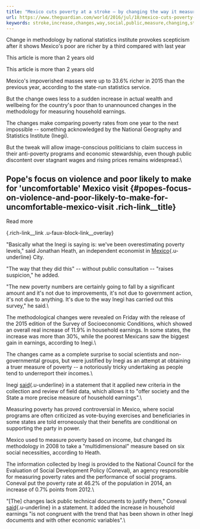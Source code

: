 ```yaml
---
title: "Mexico cuts poverty at a stroke – by changing the way it measures earnings"
url: https://www.theguardian.com/world/2016/jul/18/mexico-cuts-poverty-national-statistics-changes-earnings-measurements?CMP=share_btn_tw
keywords: stroke,increase,changes,way,social,public,measure,changing,statistics,programs,household,poverty,measures,cuts,inegi,mexico,earnings
---
```

Change in methodology by national statistics institute provokes scepticism after it shows Mexico's poor are richer by a third compared with last year

This article is more than 2 years old

This article is more than 2 years old

Mexico's impoverished masses were up to 33.6% richer in 2015 than the previous year, according to the state-run statistics service.

But the change owes less to a sudden increase in actual wealth and wellbeing for the country's poor than to unannounced changes in the methodology for measuring household earnings.

The changes make comparing poverty rates from one year to the next impossible -- something acknowledged by the National Geography and Statistics Institute (Inegi).

But the tweak will allow image-conscious politicians to claim success in their anti-poverty programs and economic stewardship, even though public discontent over stagnant wages and rising prices remains widespread.\

Pope\'s focus on violence and poor likely to make for \'uncomfortable\' Mexico visit {#popes-focus-on-violence-and-poor-likely-to-make-for-uncomfortable-mexico-visit .rich-link__title}
------------------------------------------------------------------------------------

Read more

[](https://www.theguardian.com/world/2015/dec/11/pope-francis-mexico-visit-february-michoacan-juarez){.rich-link__link .u-faux-block-link__overlay}

"Basically what the Inegi is saying is: we've been overestimating poverty levels," said Jonathan Heath, an independent economist in [Mexico](https://www.theguardian.com/world/mexico){.u-underline} City.

"The way that they did this" -- without public consultation -- "raises suspicion," he added.

"The new poverty numbers are certainly going to fall by a significant amount and it's not due to improvements, it's not due to government action, it's not due to anything. It's due to the way Inegi has carried out this survey," he said.\

The methodological changes were revealed on Friday with the release of the 2015 edition of the Survey of Socioeconomic Conditions, which showed an overall real increase of 11.9% in household earnings. In some states, the increase was more than 30%, while the poorest Mexicans saw the biggest gain in earnings, according to Inegi.\

The changes came as a complete surprise to social scientists and non-governmental groups, but were justified by Inegi as an attempt at obtaining a truer measure of poverty -- a notoriously tricky undertaking as people tend to underreport their incomes.\

Inegi [said](http://www3.inegi.org.mx/sistemas/saladeprensa/noticia.aspx?id=2767){.u-underline} in a statement that it applied new criteria in the collection and review of field data, which allows it to "offer society and the State a more precise measure of household earnings".\

Measuring poverty has proved controversial in Mexico, where social programs are often criticized as vote-buying exercises and beneficiaries in some states are told erroneously that their benefits are conditional on supporting the party in power.

Mexico used to measure poverty based on income, but changed its methodology in 2008 to take a "multidimensional" measure based on six social necessities, according to Heath.

The information collected by Inegi is provided to the National Council for the Evaluation of Social Development Policy (Coneval), an agency responsible for measuring poverty rates and the performance of social programs. Coneval put the poverty rate at 46.2% of the population in 2014, an increase of 0.7% points from 2012.\

"\[The\] changes lack public technical documents to justify them," Coneval [said](http://www.coneval.org.mx/SalaPrensa/Comunicadosprensa/Documents/Comunicado-de-prensa-003-CONEVAL.pdf){.u-underline} in a statement. It added the increase in household earnings "is not congruent with the trend that has been shown in other Inegi documents and with other economic variables".\

